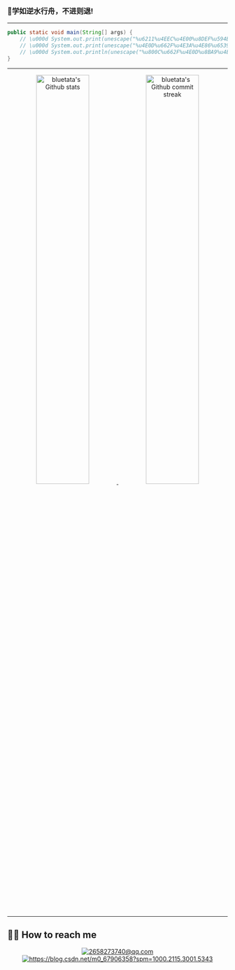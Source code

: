 ### 📜学如逆水行舟，不进则退!

---


```Java
public static void main(String[] args) {
    // \u000d System.out.print(unescape("%u6211%u4EEC%u4E00%u8DEF%u594B%u6218"));
    // \u000d System.out.print(unescape("%u4E0D%u662F%u4E3A%u4E86%u6539%u53D8%u4E16%u754C%uFF0C"));
    // \u000d System.out.println(unescape("%u800C%u662F%u4E0D%u8BA9%u4E16%u754C%u6539%u53D8%u6211%u4EEC%uFF01"));
}
```

---

<div align="center" style="text-align:center">
    <a href="#">
        <img width="49%" src="https://github-readme-stats.vercel.app/api?username=bluetata&show_icons=true&theme=flag-india&bg_color=0000&count_private=true&hide_border=true"
            alt="bluetata's Github stats">
    </a>
    <a href="#">
        <img width="49%" src="https://github-readme-streak-stats.herokuapp.com/?user=bluetata&theme=flag-india&background=0000&hide_border=true"
            alt="bluetata's Github commit streak">
    </a>
<!--
        <img width="40%" src="https://wakatime.com/share/@d02b98bb-107e-4342-a6ae-9730341305b7/a14535da-67f8-49b0-a5ec-c4b08b8e9438.svg"
            alt="bluetata's wakatime last year stats">
-->
</div>

---

## **🙇‍♀️ How to reach me**

<div align="center" style="text-align:center">
    <a href="mailto:sekito.lv@gmail.com">
        <img src="https://img.shields.io/badge/-Gmail-EA4335?style=for-the-badge&logo=Gmail&logoColor=white"
            alt="2658273740@qq.com">
    </a>
    <a href="https://bluetata.blog.csdn.net/">
       <!-- <img src="https://img.shields.io/badge/LinkedIn-0A66C2?style=for-the-badge&logo=linkedin&logoColor=white"-->
        <img src="https://img.shields.io/badge/-blog-0A66C2?style=for-the-badge&logo=C&logoColor=white"
            alt="https://blog.csdn.net/m0_67906358?spm=1000.2115.3001.5343">
    </a>
</div>
